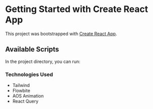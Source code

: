 # Getting Started with Create React App

This project was bootstrapped with [Create React App](https://github.com/facebook/create-react-app).

## Available Scripts

In the project directory, you can run:

### Technologies Used
* Tailwind
* Flowbite
* AOS Animation
* React Query

